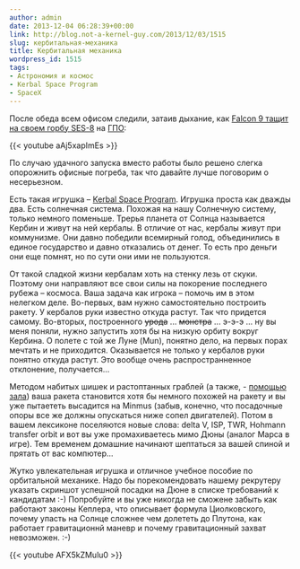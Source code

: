 ```yaml
---
author: admin
date: 2013-12-04 06:28:39+00:00
link: http://blog.not-a-kernel-guy.com/2013/12/03/1515
slug: кербитальная-механика
title: Кербитальная механика
wordpress_id: 1515
tags:
- Астрономия и космос
- Kerbal Space Program
- SpaceX
---
```


После обеда всем офисом следили, затаив дыхание, как [Falcon 9 тащит на своем горбу SES-8](https://www.youtube.com/watch?v=aAj5xapImEs) на [ГПО](http://ru.wikipedia.org/wiki/%D0%93%D0%B5%D0%BE%D1%81%D1%82%D0%B0%D1%86%D0%B8%D0%BE%D0%BD%D0%B0%D1%80%D0%BD%D0%B0%D1%8F_%D0%BE%D1%80%D0%B1%D0%B8%D1%82%D0%B0):

{{< youtube aAj5xapImEs >}}

По случаю удачного запуска вместо работы было решено слегка опорожнить офисные погреба, так что давайте лучше поговорим о несерьезном.

Есть такая игрушка – [Kerbal Space Program](https://kerbalspaceprogram.com/). Игрушка проста как дважды два. Есть солнечная система. Похожая на нашу Солнечную систему, только немного поменьше. Трерья планета от Солнца называется Кербин и живут на ней кербалы. В отличие от нас, кербалы живут при коммунизме. Они давно победили всемирный голод, объединились в единое государство и давно отказались от денег. То есть про деньги они еще помнят, но по сути они ими не пользуются.

От такой сладкой жизни кербалам хоть на стенку лезь от скуки. Поэтому они направляют все свои силы на покорение последнего рубежа – космоса. Ваша задача как игрока – помочь им в этом нелегком деле. Во-первых, вам нужно самостоятельно построить ракету. У кербалов руки известно откуда растут. Так что придется самому. Во-вторых, построенного <del>урода</del> ... <del>монстра</del> ...  э-э-э ... ну вы меня поняли, нужно запустить хотя бы на низкую орбиту вокруг Кербина. О полете с той же Луне (Mun), понятно дело, на первых порах мечтать и не приходится. Оказывается не только у кербалов руки понятно откуда растут. Это вообще очень распространненное отклонение, получается...

Методом набитых шишек и растоптанных граблей (а также, - [помощью зала](http://www.reddit.com/r/kerbalspaceprogram)) ваша ракета становится хотя бы немного похожей на ракету и вы уже пытаететь высадится на Minmus (забыв, конечно, что посадочные опоры все же должны опускаться ниже сопел двигателей). Потом  в вашем лексиконе поселяются новые слова: delta V, ISP, TWR, Hohmann transfer orbit и вот вы уже промахиваетесь мимо Дюны (аналог Марса в игре). Тем временем домашние начинают шептаться за вашей спиной и прятать от вас компютер...

Жутко увлекательная игрушка и отличное учебное пособие по орбитальной механике.  Надо бы порекомендовать нашему рекрутеру указать скриншот успешной посадки на Дюне в списке требований к кандидатам :-) Попробуйте и вы уже никогда не сможене забыть как работают законы Кеплера, что описывает формула Циолковского, почему упасть на Солнце сложнее чем долететь до Плутона, как работает гравитационнй маневр и почему гравитационный захват невозможен. :-) 

{{< youtube AFX5kZMulu0 >}}
